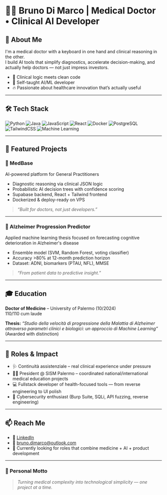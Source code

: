 # 👨‍⚕️ Bruno Di Marco | Medical Doctor • Clinical AI Developer

## 🧠 About Me
I'm a medical doctor with a keyboard in one hand and clinical reasoning in the other.  
I build AI tools that simplify diagnostics, accelerate decision-making, and actually help doctors — not just impress investors.

- 🧬 Clinical logic meets clean code
- 🤖 Self-taught AI/ML developer
- 🔥 Passionate about healthcare innovation that’s actually useful

---

## 🛠 Tech Stack

![Python](https://img.shields.io/badge/-Python-black?style=flat-square&logo=Python)
![Java](https://img.shields.io/badge/-Java-black?style=flat-square&logo=Java)
![JavaScript](https://img.shields.io/badge/-JavaScript-black?style=flat-square&logo=javascript)
![React](https://img.shields.io/badge/-React-black?style=flat-square&logo=react)
![Docker](https://img.shields.io/badge/-Docker-black?style=flat-square&logo=docker)
![PostgreSQL](https://img.shields.io/badge/-PostgreSQL-black?style=flat-square&logo=postgresql)
![TailwindCSS](https://img.shields.io/badge/-TailwindCSS-black?style=flat-square&logo=tailwind-css)
![Machine Learning](https://img.shields.io/badge/-Machine%20Learning-black?style=flat-square)

---

## 🚀 Featured Projects

### 🧠 MedBase
AI-powered platform for General Practitioners  
- Diagnostic reasoning via clinical JSON logic  
- Probabilistic AI decision trees with confidence scoring  
- Supabase backend, React + Tailwind frontend  
- Dockerized & deploy-ready on VPS  
> _“Built for doctors, not just developers.”_

---

### 🧬 Alzheimer Progression Predictor  
Applied machine learning thesis focused on forecasting cognitive deterioration in Alzheimer's disease
- Ensemble model (SVM, Random Forest, voting classifier)  
- Accuracy >80% at 12-month prediction horizon  
- Dataset: ADNI, biomarkers (PTAU, NFL), MMSE  
> _“From patient data to predictive insight.”_

---

## 🎓 Education

**Doctor of Medicine** – University of Palermo (10/2024)  
110/110 cum laude

**Thesis:** _“Studio della velocità di progressione della Malattia di Alzheimer attraverso parametri clinici e biologici: un approccio di Machine Learning”_  
(Awarded with distinction)

---

## 🧭 Roles & Impact

- 🩺 Continuità assistenziale – real clinical experience under pressure  
- 👨‍🏫 President @ SISM Palermo – coordinated national/international medical education projects  
- 💻 Fullstack developer of health-focused tools — from reverse engineering to UI polish  
- 🔐 Cybersecurity enthusiast (Burp Suite, SQLi, API fuzzing, reverse engineering)

---

## 📫 Reach Me

- 🔗 [LinkedIn](https://linkedin.com/in/bruno-di-marco)  
- 📧 bruno.dimarco@outlook.com  
- 🧠 Currently looking for roles that combine medicine + AI + product development

---

### 🧃 Personal Motto
> *Turning medical complexity into technological simplicity — one project at a time.*
